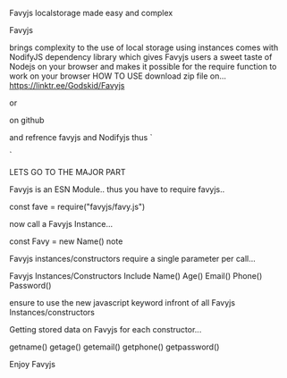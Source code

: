 Favyjs
localstorage made easy and complex

Favyjs

brings complexity to the use of local storage using instances
comes with NodifyJS dependency library which gives Favyjs users a sweet taste of Nodejs on your browser
and makes it possible for the require function to work on your browser
HOW TO USE
download zip file on...
https://linktr.ee/Godskid/Favyjs

or

on github

and refrence favyjs and Nodifyjs thus
`<script src="favyjs/favy.js"></script>

<script src="favyjs/Nodifyjs/nodify.js"></script>
`

LETS GO TO THE MAJOR PART

Favyjs is an ESN Module.. thus you have to require favyjs..

const fave = require("favyjs/favy.js")

now call a Favyjs Instance...

const Favy = new Name()
note

Favyjs instances/constructors require a single parameter per call...

Favyjs Instances/Constructors Include
Name()
Age()
Email()
Phone()
Password()

ensure to use the new javascript keyword infront of all Favyjs Instances/constructors

Getting stored data on Favyjs
for each constructor...

getname()
getage()
getemail()
getphone()
getpassword()

Enjoy Favyjs

